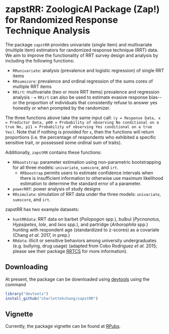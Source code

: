 # zapstRR: ZoologicAl Package (Zap!) for Randomized Response Technique Analysis

The package `zapstRR` provides univariate (single item) and multivariate (multiple item) estimators for randomized response technique (RRT) data. We aim to improve the functionality of RRT survey design and analysis by including the following functions:

* `RRunivariate`: analysis (prevalence and logistic regression) of single RRT items
* `RRsumscore`: prevalence and ordinal regression of the sums cores of multiple RRT items
* `RRirt`: multivariate (two or more RRT items) prevalence and regression analysis
⋅⋅+ `RRirt` can also be used to estimate evasive response bias--or the proportion of individuals that consistently refuse to answer yes honestly or when prompted by the randomizer.

The three functions above take the same input call: `(y = Response Data, x = Predictor Data, p00 = Probability of observing No conditional on a true No, p11 = Probability of observing Yes conditional on a true Yes)`. Note that if nothing is provided for `x`, then the functions will return proportions (i.e. the percentage of respondents who exhibited a specific sensitive trait, or possessed some ordinal sum of traits).

Additionally, `zapstRR` contains these functions:

* `RRbootstrap`: parameter estimation using non-parametric bootstrapping for all three models: `univariate`, `sumscore`, and `irt`.
    + `RRboostrap` permits users to estimate confidence intervals when there is insufficient information to otherwise use maximum likelihood estimation to determine the standard error of a parameter.
* `powerRRT`: power analysis of study designs
* `RRsimulate`: simulation of RRT data under the three models: `univariate`, `sumscore`, and `irt`.

zapstRR has two example datasets:

* `huntRRdata`: RRT data on barbet (*Psilopogon* spp.), bulbul (*Pycnonotus*, *Hypsipetes*, *Iole*, and *Ixos* spp.), and partridge (*Arborophila* spp.) hunting with respondent age (standardized to z-scores) as a covariate (Chang *et al.* 2017, in prep.)
* `RRdata`: illicit or sensitive behaviors among university undergraduates (e.g. bullying, drug usage) (adapted from Cobo Rodriguez *et al.* 2015; please see their package [RRTCS](https://cran.r-project.org/web/packages/RRTCS/index.html) for more information). 

## Downloading

At present, the package can be downloaded using [devtools](https://cran.r-project.org/web/packages/devtools/) using the command 
```r
library("devtools")
install_github("charlottehchang/zapstRR")
``` 

## Vignette

Currently, the package vignette can be found at [RPubs](http://rpubs.com/chwchang/zapstRR).